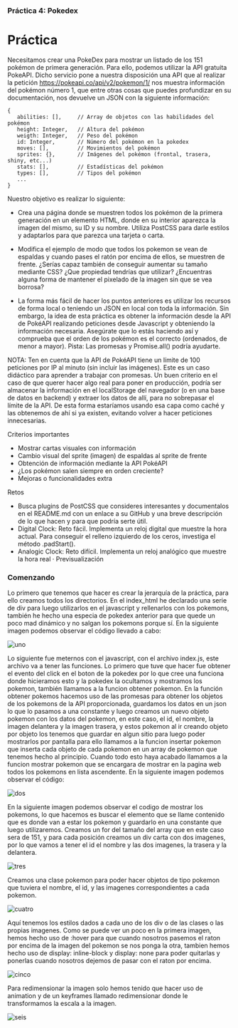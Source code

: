 ### Práctica 4: Pokedex

# Práctica

Necesitamos crear una PokeDex para mostrar un listado de los 151 pokémon de primera generación. Para ello, podemos utilizar la API gratuita PokeAPI. Dicho servicio pone a nuestra disposición una API que al realizar la petición https://pokeapi.co/api/v2/pokemon/1/ nos muestra información del pokémon número 1, que entre otras cosas que puedes profundizar en su documentación, nos devuelve un JSON con la siguiente información:

```
{
   abilities: [],     // Array de objetos con las habilidades del pokémon
   height: Integer,   // Altura del pokémon
   weigth: Integer,   // Peso del pokémon
   id: Integer,       // Número del pokémon en la pokedex
   moves: [],         // Movimientos del pokémon
   sprites: {},       // Imágenes del pokémon (frontal, trasera, shiny, etc...)
   stats: [],         // Estadísticas del pokémon
   types: [],         // Tipos del pokémon
   ...
}
```

Nuestro objetivo es realizar lo siguiente:

- Crea una página donde se muestren todos los pokémon de la primera generación en un elemento HTML, donde en su interior aparezca la imagen del mismo, su ID y su nombre. Utiliza PostCSS para darle estilos y adaptarlos para que parezca una tarjeta o carta.

- Modifica el ejemplo de modo que todos los pokemon se vean de espaldas y cuando pases el ratón por encima de ellos, se muestren de frente. ¿Serías capaz también de conseguir aumentar su tamaño mediante CSS? ¿Que propiedad tendrías que utilizar? ¿Encuentras alguna forma de mantener el pixelado de la imagen sin que se vea borrosa?

- La forma más fácil de hacer los puntos anteriores es utilizar los recursos de forma local o teniendo un JSON en local con toda la información. Sin embargo, la idea de esta práctica es obtener la información desde la API de PokéAPI realizando peticiones desde Javascript y obteniendo la información necesaria. Asegúrate que lo estás haciendo así y comprueba que el orden de los pokémon es el correcto (ordenados, de menor a mayor). Pista: Las promesas y Promise.all() podría ayudarte.

NOTA: Ten en cuenta que la API de PokéAPI tiene un límite de 100 peticiones por IP al minuto (sin incluir las imágenes). Este es un caso didáctico para aprender a trabajar con promesas. Un buen criterio en el caso de que querer hacer algo real para poner en producción, podría ser almacenar la información en el localStorage del navegador (o en una base de datos en backend) y extraer los datos de allí, para no sobrepasar el límite de la API. De esta forma estaríamos usando esa capa como caché y las obtenemos de ahí si ya existen, evitando volver a hacer peticiones innecesarias.

Criterios importantes

- Mostrar cartas visuales con información
- Cambio visual del sprite (imagen) de espaldas al sprite de frente
- Obtención de información mediante la API PokéAPI
- ¿Los pokémon salen siempre en orden creciente?
- Mejoras o funcionalidades extra

Retos

- Busca plugins de PostCSS que consideres interesantes y documentalos en el README.md con un enlace a su GitHub y una breve descripción de lo que hacen y para que podría serte útil.
- Digital Clock: Reto fácil. Implementa un reloj digital que muestre la hora actual. Para conseguir el relleno izquierdo de los ceros, investiga el método .padStart().
- Analogic Clock: Reto difícil. Implementa un reloj analógico que muestre la hora real · Previsualización

### Comenzando 

Lo primero que tenemos que hacer es crear la jerarquía de la práctica, para ello creamos todos los directorios. 
En el index_html he declarado una serie de div para luego utilizarlos en el javascript y rellenarlos con los pokemons, también he hecho una especia de pokedex anterior para que quede un poco mad dinámico y no salgan los pokemons porque sí. En la siguiente imagen podemos observar el código llevado a cabo:

![uno](imagenes/index.html.png)

Lo siguiente fue meternos con el javascript, con el archivo index.js, este archivo va a tener las funciones. Lo primero que tuve que hacer fue obtener el evento del click en el boton de la pokedex por lo que cree una funciona donde hicieramos esto y la pokedex la ocultamos y mostramos los pokemon, también llamamos a la funcion obtener pokemon. 
En la función obtener pokemos hacemos uso de las promesas para obtener los objetos de los pokemons de la API proporcionada, guardamos los datos en un json lo que lo pasamos a una constante y luego creamos un nuevo objeto pokemon con los datos del pokemon, en este caso, el id, el nombre, la imagen delantera y la imagen trasera, y estos pokemon al ir creando objeto por objeto los tenemos que guardar en algun sitio para luego poder mostrarlos por pantalla para ello llamamos a la funcion insertar pokemon que inserta cada objeto de cada pokemon en un array de pokemon que tenemos hecho al principio. Cuando todo esto haya acabado llamamos a la funcion mostrar pokemon que se encargara de mostrar en la pagina web todos los pokemons en lista ascendente. En la siguiente imagen podemos observar el código:

![dos](imagenes/index_js1.png)

En la siguiente imagen podemos observar el codigo de mostrar los pokemons, lo que hacemos es buscar el elemento que se llame contenido que es donde van a estar los pokemon y guardarlo en una constante que luego utilizaremos. 
Creamos un for del tamaño del array que en este caso sera de 151, y para cada posición creamos un div carta con dos imagenes, por lo que vamos a tener el id el nombre y las dos imagenes, la trasera y la delantera. 

![tres](imagenes/index_js2.png)

Creamos una clase pokemon para poder hacer objetos de tipo pokemon que tuviera el nombre, el id, y las imagenes correspondientes a cada pokemon. 

![cuatro](imagenes/pokemon.js.png)

Aquí tenemos los estilos dados a cada uno de los div o de las clases o las propias imagenes. Como se puede ver un poco en la primera imagen, hemos hecho uso de :hover para que cuando nosotros pasemos el raton por encima de la imagen del pokemon se nos ponga la otra, tambien hemos hecho uso de display: inline-block y display: none para poder quitarlas y ponerlas cuando nosotros dejemos de pasar con el raton por encima. 

![cinco](imagenes/css1.png)

Para redimensionar la imagen solo hemos tenido que hacer uso de animation y de un keyframes llamado redimensionar donde le transformamos la escala a la imagen. 

![seis](imagenes/css2.png)










